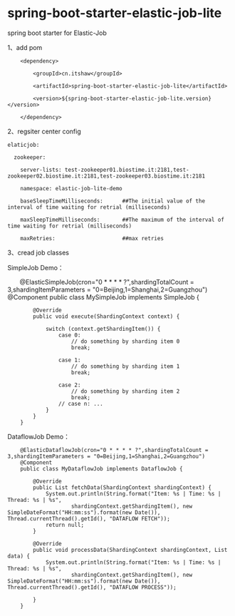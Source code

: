 # spring-boot-starter-elastic-job-lite
spring boot starter for Elastic-Job

1、add pom

        <dependency>
        
            <groupId>cn.itshaw</groupId>
            
            <artifactId>spring-boot-starter-elastic-job-lite</artifactId>
            
            <version>${spring-boot-starter-elastic-job-lite.version}</version>
            
        </dependency>
  
2、regsiter center config


    elaticjob:

      zookeeper:
  
        server-lists: test-zookeeper01.biostime.it:2181,test-zookeeper02.biostime.it:2181,test-zookeeper03.biostime.it:2181
    
        namespace: elastic-job-lite-demo
    
        baseSleepTimeMilliseconds:      ##The initial value of the interval of time waiting for retrial (milliseconds)
    
        maxSleepTimeMilliseconds:       ##The maximum of the interval of time waiting for retrial (milliseconds)
    
        maxRetries:                     ##max retries
  
3、cread job classes

SimpleJob Demo：
       
        @ElasticSimpleJob(cron="0 * * * * ?",shardingTotalCount = 3,shardingItemParameters = "0=Beijing,1=Shanghai,2=Guangzhou")
        @Component
        public class MySimpleJob implements SimpleJob {

            @Override
            public void execute(ShardingContext context) {

                switch (context.getShardingItem()) {
                    case 0:
                        // do something by sharding item 0
                        break;

                    case 1:
                        // do something by sharding item 1
                        break;

                    case 2:
                        // do something by sharding item 2
                        break;
                    // case n: ...
                }
            }
        }

DataflowJob Demo：

        @ElasticDataflowJob(cron="0 * * * * ?",shardingTotalCount = 3,shardingItemParameters = "0=Beijing,1=Shanghai,2=Guangzhou")
        @Component
        public class MyDataflowJob implements DataflowJob {

            @Override
            public List fetchData(ShardingContext shardingContext) {
                System.out.println(String.format("Item: %s | Time: %s | Thread: %s | %s",
                        shardingContext.getShardingItem(), new SimpleDateFormat("HH:mm:ss").format(new Date()), Thread.currentThread().getId(), "DATAFLOW FETCH"));
                return null;
            }

            @Override
            public void processData(ShardingContext shardingContext, List data) {
                System.out.println(String.format("Item: %s | Time: %s | Thread: %s | %s",
                        shardingContext.getShardingItem(), new SimpleDateFormat("HH:mm:ss").format(new Date()), Thread.currentThread().getId(), "DATAFLOW PROCESS"));

            }
        }
